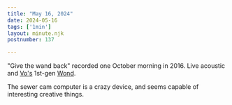 ```yaml
---
title: "May 16, 2024"
date: 2024-05-16
tags: ['1min']
layout: minute.njk
postnumber: 137		

---
```


"Give the wand back" recorded one October morning in 2016. Live acoustic and [Vo's](https://voinventions.com/wond-ii-project/) 1st-gen [Wond](https://www.synthtopia.com/content/2015/05/06/paul-vo-wond-string-exciter-now-available-to-pre-order/).

The sewer cam computer is a crazy device, and seems capable of interesting creative things. 